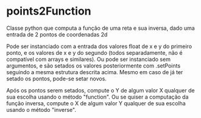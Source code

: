 # points2Function
Classe python que computa a função de uma reta e sua inversa, dado uma entrada de 2 pontos de coordenadas 2d

Pode ser instanciado com a entrada dos valores float de x e y do primeiro ponto, e os valores de x e y do segundo (todos separadamente, não é compatível com arrays e similares).
Ou pode ser instanciado sem argumentos, e são setados os valores posteriormente com .setPoints seguindo a mesma estrutura descrita acima.
Mesmo em caso de já ter setado os pontos, pode-se setar novos.

Após os pontos serem setados, compute o Y de algum valor X qualquer de sua escolha usando o método "function".
Ou se quiser a computação da função inversa, compute o X de algum valor Y qualquer de sua escolha usando o método "inverse".
